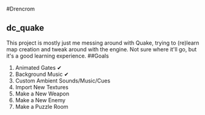 #Drencrom
## dc_quake
This project is mostly just me messing around with Quake, trying to (re)learn map creation and tweak around with the engine.  Not sure where it'll go, but it's a good learning experience.
##Goals
1. Animated Gates ✔
2. Background Music ✔
3. Custom Ambient Sounds/Music/Cues
4. Import New Textures
5. Make a New Weapon
6. Make a New Enemy
7. Make a Puzzle Room
